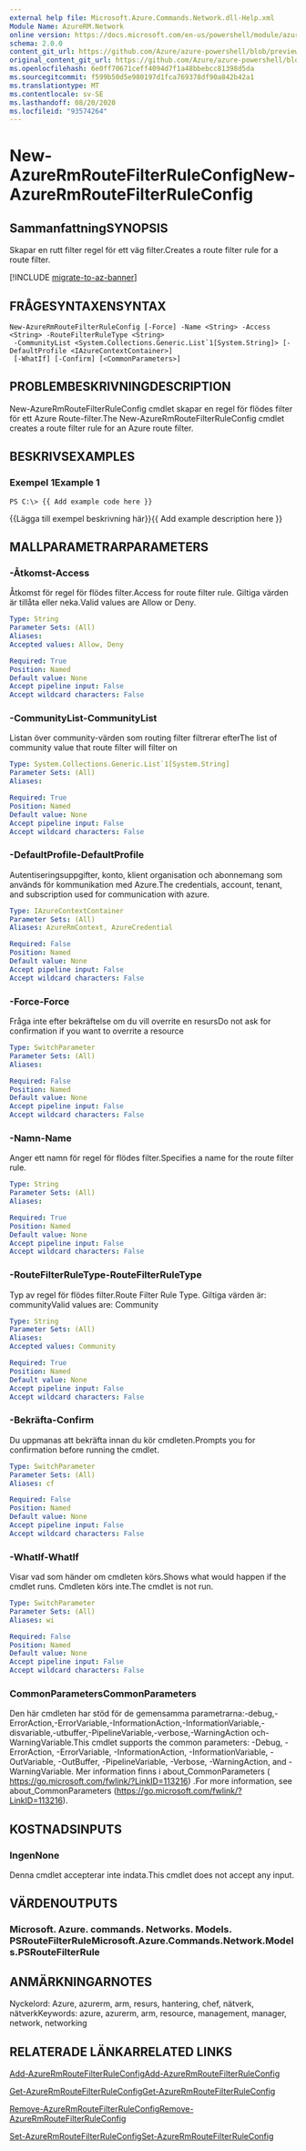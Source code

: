 ```yaml
---
external help file: Microsoft.Azure.Commands.Network.dll-Help.xml
Module Name: AzureRM.Network
online version: https://docs.microsoft.com/en-us/powershell/module/azurerm.network/new-azurermroutefilterruleconfig
schema: 2.0.0
content_git_url: https://github.com/Azure/azure-powershell/blob/preview/src/ResourceManager/Network/Commands.Network/help/New-AzureRmRouteFilterRuleConfig.md
original_content_git_url: https://github.com/Azure/azure-powershell/blob/preview/src/ResourceManager/Network/Commands.Network/help/New-AzureRmRouteFilterRuleConfig.md
ms.openlocfilehash: 6e0ff70671ceff4094d7f1a48bbebcc81398d5da
ms.sourcegitcommit: f599b50d5e980197d1fca769378df90a842b42a1
ms.translationtype: MT
ms.contentlocale: sv-SE
ms.lasthandoff: 08/20/2020
ms.locfileid: "93574264"
---
```

# <span data-ttu-id="43a47-101">New-AzureRmRouteFilterRuleConfig</span><span class="sxs-lookup"><span data-stu-id="43a47-101">New-AzureRmRouteFilterRuleConfig</span></span>

## <span data-ttu-id="43a47-102">Sammanfattning</span><span class="sxs-lookup"><span data-stu-id="43a47-102">SYNOPSIS</span></span>
<span data-ttu-id="43a47-103">Skapar en rutt filter regel för ett väg filter.</span><span class="sxs-lookup"><span data-stu-id="43a47-103">Creates a route filter rule for a route filter.</span></span>

[!INCLUDE [migrate-to-az-banner](../../includes/migrate-to-az-banner.md)]

## <span data-ttu-id="43a47-104">FRÅGESYNTAXEN</span><span class="sxs-lookup"><span data-stu-id="43a47-104">SYNTAX</span></span>

```
New-AzureRmRouteFilterRuleConfig [-Force] -Name <String> -Access <String> -RouteFilterRuleType <String>
 -CommunityList <System.Collections.Generic.List`1[System.String]> [-DefaultProfile <IAzureContextContainer>]
 [-WhatIf] [-Confirm] [<CommonParameters>]
```

## <span data-ttu-id="43a47-105">PROBLEMBESKRIVNING</span><span class="sxs-lookup"><span data-stu-id="43a47-105">DESCRIPTION</span></span>
<span data-ttu-id="43a47-106">New-AzureRmRouteFilterRuleConfig cmdlet skapar en regel för flödes filter för ett Azure Route-filter.</span><span class="sxs-lookup"><span data-stu-id="43a47-106">The New-AzureRmRouteFilterRuleConfig cmdlet creates a route filter rule for an Azure route filter.</span></span>

## <span data-ttu-id="43a47-107">BESKRIVS</span><span class="sxs-lookup"><span data-stu-id="43a47-107">EXAMPLES</span></span>

### <span data-ttu-id="43a47-108">Exempel 1</span><span class="sxs-lookup"><span data-stu-id="43a47-108">Example 1</span></span>
```
PS C:\> {{ Add example code here }}
```

<span data-ttu-id="43a47-109">{{Lägga till exempel beskrivning här}}</span><span class="sxs-lookup"><span data-stu-id="43a47-109">{{ Add example description here }}</span></span>

## <span data-ttu-id="43a47-110">MALLPARAMETRAR</span><span class="sxs-lookup"><span data-stu-id="43a47-110">PARAMETERS</span></span>

### <span data-ttu-id="43a47-111">-Åtkomst</span><span class="sxs-lookup"><span data-stu-id="43a47-111">-Access</span></span>
<span data-ttu-id="43a47-112">Åtkomst för regel för flödes filter.</span><span class="sxs-lookup"><span data-stu-id="43a47-112">Access for route filter rule.</span></span>
<span data-ttu-id="43a47-113">Giltiga värden är tillåta eller neka.</span><span class="sxs-lookup"><span data-stu-id="43a47-113">Valid values are Allow or Deny.</span></span>

```yaml
Type: String
Parameter Sets: (All)
Aliases: 
Accepted values: Allow, Deny

Required: True
Position: Named
Default value: None
Accept pipeline input: False
Accept wildcard characters: False
```

### <span data-ttu-id="43a47-114">-CommunityList</span><span class="sxs-lookup"><span data-stu-id="43a47-114">-CommunityList</span></span>
<span data-ttu-id="43a47-115">Listan över community-värden som routing filter filtrerar efter</span><span class="sxs-lookup"><span data-stu-id="43a47-115">The list of community value that route filter will filter on</span></span>

```yaml
Type: System.Collections.Generic.List`1[System.String]
Parameter Sets: (All)
Aliases: 

Required: True
Position: Named
Default value: None
Accept pipeline input: False
Accept wildcard characters: False
```

### <span data-ttu-id="43a47-116">-DefaultProfile</span><span class="sxs-lookup"><span data-stu-id="43a47-116">-DefaultProfile</span></span>
<span data-ttu-id="43a47-117">Autentiseringsuppgifter, konto, klient organisation och abonnemang som används för kommunikation med Azure.</span><span class="sxs-lookup"><span data-stu-id="43a47-117">The credentials, account, tenant, and subscription used for communication with azure.</span></span>

```yaml
Type: IAzureContextContainer
Parameter Sets: (All)
Aliases: AzureRmContext, AzureCredential

Required: False
Position: Named
Default value: None
Accept pipeline input: False
Accept wildcard characters: False
```

### <span data-ttu-id="43a47-118">-Force</span><span class="sxs-lookup"><span data-stu-id="43a47-118">-Force</span></span>
<span data-ttu-id="43a47-119">Fråga inte efter bekräftelse om du vill overrite en resurs</span><span class="sxs-lookup"><span data-stu-id="43a47-119">Do not ask for confirmation if you want to overrite a resource</span></span>

```yaml
Type: SwitchParameter
Parameter Sets: (All)
Aliases: 

Required: False
Position: Named
Default value: None
Accept pipeline input: False
Accept wildcard characters: False
```

### <span data-ttu-id="43a47-120">-Namn</span><span class="sxs-lookup"><span data-stu-id="43a47-120">-Name</span></span>
<span data-ttu-id="43a47-121">Anger ett namn för regel för flödes filter.</span><span class="sxs-lookup"><span data-stu-id="43a47-121">Specifies a name for the route filter rule.</span></span>

```yaml
Type: String
Parameter Sets: (All)
Aliases: 

Required: True
Position: Named
Default value: None
Accept pipeline input: False
Accept wildcard characters: False
```

### <span data-ttu-id="43a47-122">-RouteFilterRuleType</span><span class="sxs-lookup"><span data-stu-id="43a47-122">-RouteFilterRuleType</span></span>
<span data-ttu-id="43a47-123">Typ av regel för flödes filter.</span><span class="sxs-lookup"><span data-stu-id="43a47-123">Route Filter Rule Type.</span></span>
<span data-ttu-id="43a47-124">Giltiga värden är: community</span><span class="sxs-lookup"><span data-stu-id="43a47-124">Valid values are: Community</span></span>

```yaml
Type: String
Parameter Sets: (All)
Aliases: 
Accepted values: Community

Required: True
Position: Named
Default value: None
Accept pipeline input: False
Accept wildcard characters: False
```

### <span data-ttu-id="43a47-125">-Bekräfta</span><span class="sxs-lookup"><span data-stu-id="43a47-125">-Confirm</span></span>
<span data-ttu-id="43a47-126">Du uppmanas att bekräfta innan du kör cmdleten.</span><span class="sxs-lookup"><span data-stu-id="43a47-126">Prompts you for confirmation before running the cmdlet.</span></span>

```yaml
Type: SwitchParameter
Parameter Sets: (All)
Aliases: cf

Required: False
Position: Named
Default value: None
Accept pipeline input: False
Accept wildcard characters: False
```

### <span data-ttu-id="43a47-127">-WhatIf</span><span class="sxs-lookup"><span data-stu-id="43a47-127">-WhatIf</span></span>
<span data-ttu-id="43a47-128">Visar vad som händer om cmdleten körs.</span><span class="sxs-lookup"><span data-stu-id="43a47-128">Shows what would happen if the cmdlet runs.</span></span> <span data-ttu-id="43a47-129">Cmdleten körs inte.</span><span class="sxs-lookup"><span data-stu-id="43a47-129">The cmdlet is not run.</span></span>

```yaml
Type: SwitchParameter
Parameter Sets: (All)
Aliases: wi

Required: False
Position: Named
Default value: None
Accept pipeline input: False
Accept wildcard characters: False
```

### <span data-ttu-id="43a47-130">CommonParameters</span><span class="sxs-lookup"><span data-stu-id="43a47-130">CommonParameters</span></span>
<span data-ttu-id="43a47-131">Den här cmdleten har stöd för de gemensamma parametrarna:-debug,-ErrorAction,-ErrorVariable,-InformationAction,-InformationVariable,-disvariable,-utbuffer,-PipelineVariable,-verbose,-WarningAction och-WarningVariable.</span><span class="sxs-lookup"><span data-stu-id="43a47-131">This cmdlet supports the common parameters: -Debug, -ErrorAction, -ErrorVariable, -InformationAction, -InformationVariable, -OutVariable, -OutBuffer, -PipelineVariable, -Verbose, -WarningAction, and -WarningVariable.</span></span> <span data-ttu-id="43a47-132">Mer information finns i about_CommonParameters ( https://go.microsoft.com/fwlink/?LinkID=113216) .</span><span class="sxs-lookup"><span data-stu-id="43a47-132">For more information, see about_CommonParameters (https://go.microsoft.com/fwlink/?LinkID=113216).</span></span>

## <span data-ttu-id="43a47-133">KOSTNADS</span><span class="sxs-lookup"><span data-stu-id="43a47-133">INPUTS</span></span>

### <span data-ttu-id="43a47-134">Ingen</span><span class="sxs-lookup"><span data-stu-id="43a47-134">None</span></span>
<span data-ttu-id="43a47-135">Denna cmdlet accepterar inte indata.</span><span class="sxs-lookup"><span data-stu-id="43a47-135">This cmdlet does not accept any input.</span></span>

## <span data-ttu-id="43a47-136">VÄRDEN</span><span class="sxs-lookup"><span data-stu-id="43a47-136">OUTPUTS</span></span>

### <span data-ttu-id="43a47-137">Microsoft. Azure. commands. Networks. Models. PSRouteFilterRule</span><span class="sxs-lookup"><span data-stu-id="43a47-137">Microsoft.Azure.Commands.Network.Models.PSRouteFilterRule</span></span>

## <span data-ttu-id="43a47-138">ANMÄRKNINGAR</span><span class="sxs-lookup"><span data-stu-id="43a47-138">NOTES</span></span>
<span data-ttu-id="43a47-139">Nyckelord: Azure, azurerm, arm, resurs, hantering, chef, nätverk, nätverk</span><span class="sxs-lookup"><span data-stu-id="43a47-139">Keywords: azure, azurerm, arm, resource, management, manager, network, networking</span></span>

## <span data-ttu-id="43a47-140">RELATERADE LÄNKAR</span><span class="sxs-lookup"><span data-stu-id="43a47-140">RELATED LINKS</span></span>

[<span data-ttu-id="43a47-141">Add-AzureRmRouteFilterRuleConfig</span><span class="sxs-lookup"><span data-stu-id="43a47-141">Add-AzureRmRouteFilterRuleConfig</span></span>](./Add-AzureRmRouteFilterRuleConfig.md)

[<span data-ttu-id="43a47-142">Get-AzureRmRouteFilterRuleConfig</span><span class="sxs-lookup"><span data-stu-id="43a47-142">Get-AzureRmRouteFilterRuleConfig</span></span>](./Get-AzureRmRouteFilterRuleConfig.md)

[<span data-ttu-id="43a47-143">Remove-AzureRmRouteFilterRuleConfig</span><span class="sxs-lookup"><span data-stu-id="43a47-143">Remove-AzureRmRouteFilterRuleConfig</span></span>](./Remove-AzureRmRouteFilterRuleConfig.md)

[<span data-ttu-id="43a47-144">Set-AzureRmRouteFilterRuleConfig</span><span class="sxs-lookup"><span data-stu-id="43a47-144">Set-AzureRmRouteFilterRuleConfig</span></span>](./Set-AzureRmRouteFilterRuleConfig.md)

